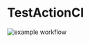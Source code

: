 # TestActionCI
![example workflow](https://github.com/github/docs/actions/workflows/main.yml/badge.svg)
